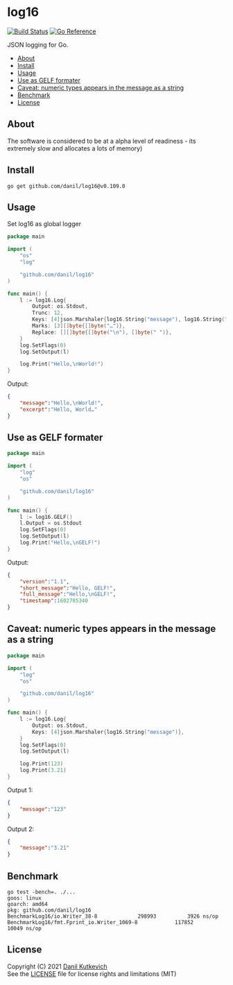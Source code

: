 log16
=====

[![Build Status](https://cloud.drone.io/api/badges/danil/log16/status.svg)](https://cloud.drone.io/danil/log16)
[![Go Reference](https://pkg.go.dev/badge/github.com/danil/log16.svg)](https://pkg.go.dev/github.com/danil/log16)

JSON logging for Go.

<!-- markdown-toc start - Don't edit this section. Run M-x markdown-toc-refresh-toc -->

* [About](#about)
* [Install](#install)
* [Usage](#usage)
* [Use as GELF formater](#use-as-gelf-formater)
* [Caveat: numeric types appears in the message as a string](#caveat-numeric-types-appears-in-the-message-as-a-string)
* [Benchmark](#benchmark)
* [License](#license)

<!-- markdown-toc end -->

About
-----

The software is considered to be at a alpha level of readiness -
its extremely slow and allocates a lots of memory)

Install
-------

    go get github.com/danil/log16@v0.109.0

Usage
-----

Set log16 as global logger

```go
package main

import (
    "os"
    "log"

    "github.com/danil/log16"
)

func main() {
    l := log16.Log{
        Output: os.Stdout,
        Trunc: 12,
        Keys: [4]json.Marshaler{log16.String("message"), log16.String("excerpt")},
        Marks: [3][]byte{[]byte("…")},
        Replace: [][]byte{[]byte("\n"), []byte(" ")},
    }
    log.SetFlags(0)
    log.SetOutput(l)

    log.Print("Hello,\nWorld!")
}
```

Output:

```json
{
    "message":"Hello,\nWorld!",
    "excerpt":"Hello, World…"
}
```

Use as GELF formater
--------------------

```go
package main

import (
    "log"
    "os"

    "github.com/danil/log16"
)

func main() {
    l := log16.GELF()
    l.Output = os.Stdout
    log.SetFlags(0)
    log.SetOutput(l)
    log.Print("Hello,\nGELF!")
}
```

Output:

```json
{
    "version":"1.1",
    "short_message":"Hello, GELF!",
    "full_message":"Hello,\nGELF!",
    "timestamp":1602785340
}
```

Caveat: numeric types appears in the message as a string
--------------------------------------------------------

```go
package main

import (
    "log"
    "os"

    "github.com/danil/log16"
)

func main() {
    l := log16.Log{
        Output: os.Stdout,
        Keys: [4]json.Marshaler{log16.String("message")},
    }
    log.SetFlags(0)
    log.SetOutput(l)

    log.Print(123)
    log.Print(3.21)
}
```

Output 1:

```json
{
    "message":"123"
}
```

Output 2:

```json
{
    "message":"3.21"
}
```

Benchmark
---------

```
go test -bench=. ./...
goos: linux
goarch: amd64
pkg: github.com/danil/log16
BenchmarkLog16/io.Writer_38-8         	  298993	      3926 ns/op
BenchmarkLog16/fmt.Fprint_io.Writer_1069-8         	  117852	     10049 ns/op
```

License
-------

Copyright (C) 2021 [Danil Kutkevich](https://danil.kutkevich.org)  
See the [LICENSE](./LICENSE) file for license rights and limitations (MIT)
